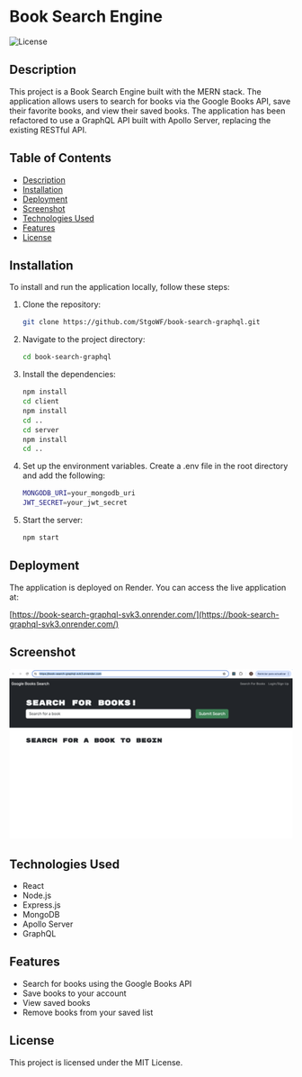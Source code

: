 # Book Search Engine
![License](https://img.shields.io/badge/license-MIT-green)
## Description

This project is a Book Search Engine built with the MERN stack. The application allows users to search for books via the Google Books API, save their favorite books, and view their saved books. The application has been refactored to use a GraphQL API built with Apollo Server, replacing the existing RESTful API.

## Table of Contents

- [Description](#description)
- [Installation](#installation)
- [Deployment](#deployment)
- [Screenshot](#screenshot)
- [Technologies Used](#technologies-used)
- [Features](#features)
- [License](#license)

## Installation

To install and run the application locally, follow these steps:

1. Clone the repository:

   ```bash
   git clone https://github.com/StgoWF/book-search-graphql.git
   ```

2. Navigate to the project directory:
    ```bash
    cd book-search-graphql
    ```
3. Install the dependencies:
    ```bash
    npm install
    cd client
    npm install
    cd ..
    cd server
    npm install
    cd ..
    ```
4. Set up the environment variables. Create a .env file in the root directory and add the following:
    ```bash
    MONGODB_URI=your_mongodb_uri
    JWT_SECRET=your_jwt_secret
    ```
6. Start the server:
   ```bash
   npm start
   ```

## Deployment

The application is deployed on Render. You can access the live application at:

[https://book-search-graphql-svk3.onrender.com/](https://book-search-graphql-svk3.onrender.com/)

## Screenshot

![Book Search Engine Screenshot](./client/src/assets/images/image.png)

## Technologies Used

- React
- Node.js
- Express.js
- MongoDB
- Apollo Server
- GraphQL

## Features

- Search for books using the Google Books API
- Save books to your account
- View saved books
- Remove books from your saved list

## License

This project is licensed under the MIT License.
